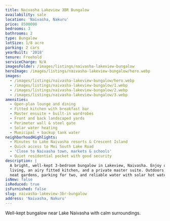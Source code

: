 ```yaml
---
title: Naivasha Lakeview 3BR Bungalow
availability: sale
location: 'Naivasha, Nakuru'
price: 8500000
bedrooms: 3
bathrooms: 2
type: Bungalow
lotSize: 1/8 acre
parking: 2 cars
yearBuilt: '2018'
tenure: Freehold
serviceCharge: N/A
imagesFolder: /images/listings/naivasha-lakeview-bungalow
heroImage: /images/listings/naivasha-lakeview-bungalow/hero.webp
images:
  - /images/listings/naivasha-lakeview-bungalow/hero.webp
  - /images/listings/naivasha-lakeview-bungalow/1.webp
  - /images/listings/naivasha-lakeview-bungalow/2.webp
  - /images/listings/naivasha-lakeview-bungalow/3.webp
amenities:
  - Open-plan lounge and dining
  - Fitted kitchen with breakfast bar
  - Master ensuite + built-in wardrobes
  - Front and back landscaped yards
  - Perimeter wall & steel gate
  - Solar water heating
  - Municipal + backup tank water
neighborhoodHighlights:
  - Minutes to Lake Naivasha resorts & Crescent Island
  - Quick access to Moi South Lake Road
  - 'Close to Naivasha town, markets & schools'
  - Quiet residential pocket with good security
description: |
  A bright, well-kept 3-bedroom bungalow in Lakeview, Naivasha. Enjoy open-plan
  living, an airy fitted kitchen, and a private master suite. Outdoors offers
  neat gardens, parking for two, and reliable water with solar hot water.
isNew: false
isReduced: true
isFurnished: false
slug: naivasha-lakeview-3br-bungalow
address: 'Naivasha, Nakuru'
---
```

Well-kept bungalow near Lake Naivasha with calm surroundings.
